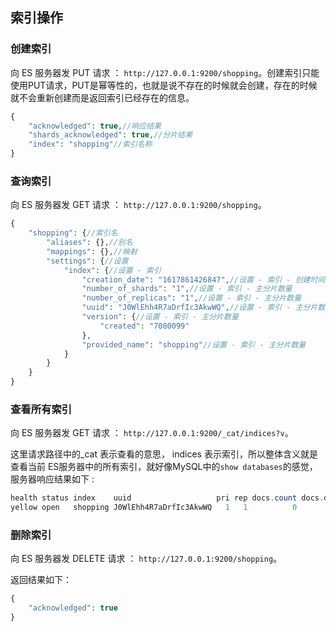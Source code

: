 ## 索引操作

### 创建索引

向 ES 服务器发 PUT 请求 ： `http://127.0.0.1:9200/shopping`。创建索引只能使用PUT请求，PUT是幂等性的，也就是说不存在的时候就会创建，存在的时候就不会重新创建而是返回索引已经存在的信息。
```php
{
    "acknowledged": true,//响应结果
    "shards_acknowledged": true,//分片结果
    "index": "shopping"//索引名称
}
```

### 查询索引

向 ES 服务器发 GET 请求 ： `http://127.0.0.1:9200/shopping`。
```php
{
    "shopping": {//索引名
        "aliases": {},//别名
        "mappings": {},//映射
        "settings": {//设置
            "index": {//设置 - 索引
                "creation_date": "1617861426847",//设置 - 索引 - 创建时间
                "number_of_shards": "1",//设置 - 索引 - 主分片数量
                "number_of_replicas": "1",//设置 - 索引 - 主分片数量
                "uuid": "J0WlEhh4R7aDrfIc3AkwWQ",//设置 - 索引 - 主分片数量
                "version": {//设置 - 索引 - 主分片数量
                    "created": "7080099"
                },
                "provided_name": "shopping"//设置 - 索引 - 主分片数量
            }
        }
    }
}
```

### 查看所有索引

向 ES 服务器发 GET 请求 ： `http://127.0.0.1:9200/_cat/indices?v`。

这里请求路径中的_cat 表示查看的意思， indices 表示索引，所以整体含义就是查看当前 ES服务器中的所有索引，就好像MySQL中的`show databases`的感觉，服务器响应结果如下 :
```php
health status index    uuid                   pri rep docs.count docs.deleted store.size pri.store.size
yellow open   shopping J0WlEhh4R7aDrfIc3AkwWQ   1   1          0            0       208b           208b
```

### 删除索引

向 ES 服务器发 DELETE 请求 ： `http://127.0.0.1:9200/shopping`。

返回结果如下：
```php
{
    "acknowledged": true
}
```